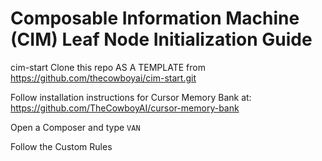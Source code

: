 # Composable Information Machine (CIM) Leaf Node Initialization Guide

cim-start
Clone this repo AS A TEMPLATE from https://github.com/thecowboyai/cim-start.git

Follow installation instructions for Cursor Memory Bank at: https://github.com/TheCowboyAI/cursor-memory-bank

Open a Composer and type `VAN`

Follow the Custom Rules